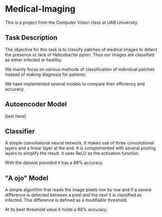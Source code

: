 # Medical-Imaging
This is a project from the Computer Vision class at UAB University.

## Task Description
The objective for this task is to classify patches of medical images to detect
the presence or lack of Helicobacter pylori. Thus our images are classified as
either infected or healthy.

We mainly focus on various methods of classification of individual patches
instead of making diagnosis for patients. 

We have implemented several models to compare their efficiency and accuracy.

## Autoencoder Model
[text here]


## Classifier
A simple convolutional neural network. 
It makes use of three convolutional layers and a linear layer at the end. 
It is complemented with several pooling layers to simplify the result.
It uses ReLU as the activation function.

With the dataset provided it has a 88% accuracy.

## "A ojo" Model
A simple algorithm that reads the image pixels row by row and if a severe difference
is detected between a pixel and the next it is classified as infected. This difference
is defined as a modifiable threshold.

At its best threshold value it holds a 88% accuracy.
